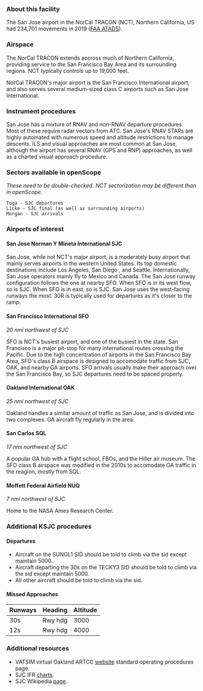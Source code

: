 ### About this facility
The San Jose airport in the NorCal TRACON (NCT), Northern California, US had 234,701 movements in 2019 ([FAA ATADS](https://aspm.faa.gov/opsnet/sys/Tracon.asp)).

### Airspace
The NorCal TRACON extends accross much of Northern California, providing service to the San Francisco Bay Area and its surrounding regions.
NCT typically controls up to 19,000 feet.

NorCal TRACON's major airport is the San Francisco International airport, and also serves several medium-sized class C airports such as San Jose International.

### Instrument procedures
San Jose has a mixture of RNAV and non-RNAV departure procedures. Most of these require radar vectors from ATC.
San Jose's RNAV STARs are highly automated with numerous speed and altitude restrictions to manage descents.
ILS and visual approaches are most common at San Jose, although the airport has several RNAV (GPS and RNP) approaches, as well as a charted visual approach procedure.

### Sectors available in openScope
*These need to be double-checked. NCT sectorization may be different than in openScope.*
```
Toga - SJC departures
Licke - SJC final (as well as surrounding airports)
Morgan - SJC arrivals
```

### Airports of interest
#### San Jose Norman Y Mineta International SJC
San Jose, while not NCT's major airport, is a moderately busy airport that mainly serves airports in the western United States.
Its top domestic destinations include Los Angeles, San Diego , and Seattle.
Internationally, San Jose operators mainly fly to Mexico and Canada.
The San Jose runway configuration follows the one at nearby SFO. When SFO is in its west flow, so is SJC. When SFO is in east, so is SJC.
San Jose uses the west-facing runways the most. 30R is typically used for departures as it's closer to the ramp.

#### San Francisco International SFO
*20 nmi northwest of SJC*

SFO is NCT's busiest airport, and one of the busiest in the state. San Francisco is a major pit-stop for many international routes crossing the Pacific.
Due to the high concentration of airports in the San Francisco Bay Area, SFO's class B airspace is designed to accomodate traffic from SJC, OAK, and nearby GA airports.
SFO arrivals usually make their approach over the San Francisco Bay, so SJC departures need to be spaced properly.

#### Oakland International OAK
*25 nmi northwest of SJC*

Oakland handles a similar amount of traffic as San Jose, and is divided into two complexes. GA aircraft fly regularly in the area.

#### San Carlos SQL
*17 nmi northwest of SJC*

A popular GA hub with a flight school, FBOs, and the Hiller air museum. The SFO class B airspace was modified in the 2010s to accomodate GA traffic in the reagion, mostly from SQL.

#### Moffett Federal Airfield NUQ
*7 nmi northwest of SJC*

Home to the NASA Ames Research Center.

### Additional KSJC procedures
#### Departures
- Aircraft on the SUNOL1 SID should be told to climb via the sid except maintain 5000.
- Aircraft departing the 30s on the TECKY3 SID should be told to climb via the sid except maintain 5000.
- All other aircraft should be told to climb via the sid.

#### Missed Approaches
| Runways | Heading | Altitude |
| ------- | ------- | -------- |
| 30s | Rwy hdg | 3000 |
| 12s | Rwy hdg | 4000 |

### Additional resources
- VATSIM virtual Oakland ARTCC [website](https://www.oakartcc.org/standard-operating-procedures/) standard operating procedures page.
- SJC IFR [charts](https://flightaware.com/resources/airport/KSJC/procedures).
- SJC Wikipedia [page](https://en.wikipedia.org/wiki/San_Jose_International_Airport).
